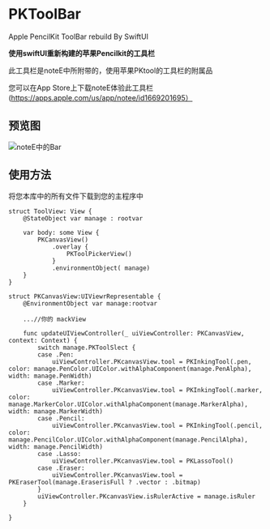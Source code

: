 # PKToolBar
Apple PencilKit ToolBar rebuild By SwiftUI

__使用swiftUI重新构建的苹果Pencilkit的工具栏__

此工具栏是noteE中所附带的，使用苹果PKtool的工具栏的附属品

您可以在App Store上下载noteE体验此工具栏(https://apps.apple.com/us/app/notee/id1669201695）

## 预览图
![noteE中的Bar](https://user-images.githubusercontent.com/81460660/230101744-440294db-6c9e-4a32-ab4b-b2a5bbe18713.jpeg)

## 使用方法
将您本库中的所有文件下载到您的主程序中
```
struct ToolView: View {
    @StateObject var manage : rootvar
    
    var body: some View {
        PKCanvasView()
            .overlay {
                PKToolPickerView()
            }
            .environmentObject( manage)
    }
}
```
```
struct PKCanvasView:UIViewrRepresentable {
    @EnvironmentObject var manage:rootvar
    
    ...//你的 mackView
    
    func updateUIViewController(_ uiViewController: PKCanvasView, context: Context) {
        switch manage.PKToolSlect {
        case .Pen:
            uiViewController.PKcanvasView.tool = PKInkingTool(.pen, color: manage.PenColor.UIColor.withAlphaComponent(manage.PenAlpha), width: manage.PenWidth)
        case .Marker:
            uiViewController.PKcanvasView.tool = PKInkingTool(.marker, color: manage.MarkerColor.UIColor.withAlphaComponent(manage.MarkerAlpha), width: manage.MarkerWidth)
        case .Pencil:
            uiViewController.PKcanvasView.tool = PKInkingTool(.pencil, color: manage.PencilColor.UIColor.withAlphaComponent(manage.PencilAlpha), width: manage.PencilWidth)
        case .Lasso:
            uiViewController.PKcanvasView.tool = PKLassoTool()
        case .Eraser:
            uiViewController.PKcanvasView.tool = PKEraserTool(manage.EraserisFull ? .vector : .bitmap)
        }
        uiViewController.PKcanvasView.isRulerActive = manage.isRuler
    }
    
}

```
